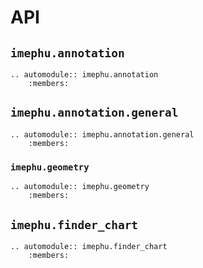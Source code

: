 # API

## `imephu.annotation`
```{eval-rst}
.. automodule:: imephu.annotation
    :members:
```

## `imephu.annotation.general`
```{eval-rst}
.. automodule:: imephu.annotation.general
    :members:
```

### `imephu.geometry`
```{eval-rst}
.. automodule:: imephu.geometry
    :members:
```

## `imephu.finder_chart`

```{eval-rst}
.. automodule:: imephu.finder_chart
    :members:
```
